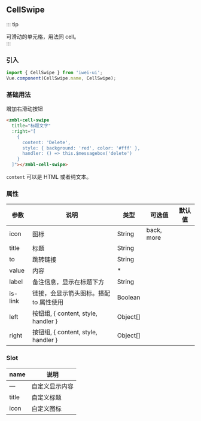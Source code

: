 ## CellSwipe
::: tip
<div>可滑动的单元格，用法同 cell。</div>
:::

### 引入
```javascript
import { CellSwipe } from 'iwei-ui';
Vue.component(CellSwipe.name, CellSwipe);
```
### 基础用法
增加右滑动按钮
```html
<zmbl-cell-swipe
  title="标题文字"
  :right="[
    {
      content: 'Delete',
      style: { background: 'red', color: '#fff' },
      handler: () => this.$messagebox('delete')
    }
  ]"></zmbl-cell-swipe>
```
`content` 可以是 HTML 或者纯文本。

### 属性
| 参数            | 说明                                     | 类型    | 可选值     | 默认值     |
|-------------------|---------------------------------------|----------|-------------|-----------|
| icon	        | 图标	        | String	        | back, more	        | 
| title	        | 标题	        | String		        |         |         |
| to	        | 跳转链接	        | String	        |         |         |	
| value	        | 内容	        | *		        |         |         |
| label	        | 备注信息，显示在标题下方	        | String        |         |         |		
| is-link	        | 链接，会显示箭头图标。搭配 to 属性使用        | 	Boolean	        |         |         |	
| left	        | 按钮组, { content, style, handler }	        | Object[]	        |         |         |	
| right	        | 按钮组, { content, style, handler }	        | Object[]        |         |         |		


### Slot
| name            | 说明                                     |
|-------------------|---------------------------------------|
| — | 	自定义显示内容     |
| title | 	自定义标题     |
| icon | 	自定义图标     |
